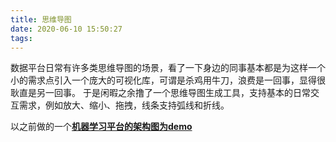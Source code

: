 ```yaml
---
title: 思维导图
date: 2020-06-10 15:50:27
tags:
---
```


数据平台日常有许多类思维导图的场景，看了一下身边的同事基本都是为这样一个小的需求点引入一个庞大的可视化库，可谓是杀鸡用牛刀，浪费是一回事，显得很耿直是另一回事。
于是闲暇之余撸了一个思维导图生成工具，支持基本的日常交互需求，例如放大、缩小、拖拽，线条支持弧线和折线。

以之前做的一个[**机器学习平台的架构图为demo**](https://stillbold.com/demos/dag-editor/demos/mind.html)

<!--more-->


